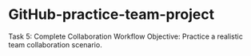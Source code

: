 # GitHub-practice-team-project
Task 5: Complete Collaboration Workflow
Objective: Practice a realistic team collaboration scenario.
